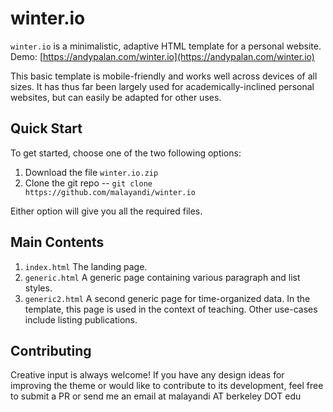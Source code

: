 # winter.io
`winter.io` is a minimalistic, adaptive HTML template for a personal website. Demo: [https://andypalan.com/winter.io](https://andypalan.com/winter.io)


This basic template is mobile-friendly and works well across devices of all sizes. It has thus far been largely used for academically-inclined personal websites, but can easily be adapted for other uses.

## Quick Start

To get started, choose one of the two following options:

1. Download the file `winter.io.zip`
2. Clone the git repo -- `git clone https://github.com/malayandi/winter.io`

Either option will give you all the required files.

## Main Contents

1. `index.html` The landing page.
2. `generic.html` A generic page containing various paragraph and list styles.
3. `generic2.html` A second generic page for time-organized data. In the template, this page is used in the context of teaching. Other use-cases include listing publications.

## Contributing

Creative input is always welcome! If you have any design ideas for improving the theme or would like to contribute to its development, feel free to submit a PR or send me an email at malayandi AT berkeley DOT edu